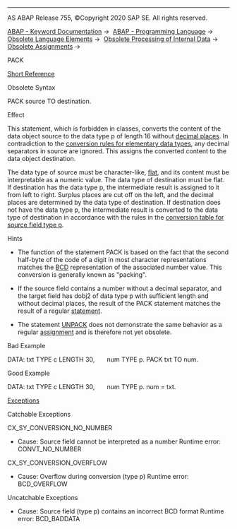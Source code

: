   

* * *

AS ABAP Release 755, ©Copyright 2020 SAP SE. All rights reserved.

[ABAP - Keyword Documentation](https://help.sap.com/doc/abapdocu_755_index_htm/7.55/en-US/abenabap.htm) →  [ABAP - Programming Language](https://help.sap.com/doc/abapdocu_755_index_htm/7.55/en-US/abenabap_reference.htm) →  [Obsolete Language Elements](https://help.sap.com/doc/abapdocu_755_index_htm/7.55/en-US/abenabap_obsolete.htm) →  [Obsolete Processing of Internal Data](https://help.sap.com/doc/abapdocu_755_index_htm/7.55/en-US/abendata_internal_obsolete.htm) →  [Obsolete Assignments](https://help.sap.com/doc/abapdocu_755_index_htm/7.55/en-US/abenobsolete_assignments.htm) → 

PACK

[Short Reference](https://help.sap.com/doc/abapdocu_755_index_htm/7.55/en-US/abappack_shortref.htm)

Obsolete Syntax

PACK source TO destination.

Effect

This statement, which is forbidden in classes, converts the content of the data object source to the data type p of length 16 without [decimal places](https://help.sap.com/doc/abapdocu_755_index_htm/7.55/en-US/abendecimal_place_glosry.htm "Glossary Entry"). In contradiction to the [conversion rules for elementary data types](https://help.sap.com/doc/abapdocu_755_index_htm/7.55/en-US/abenconversion_elementary.htm), any decimal separators in source are ignored. This assigns the converted content to the data object destination.

The data type of source must be character-like, [flat](https://help.sap.com/doc/abapdocu_755_index_htm/7.55/en-US/abenflat_glosry.htm "Glossary Entry"), and its content must be interpretable as a numeric value. The data type of destination must be flat. If destination has the data type p, the intermediate result is assigned to it from left to right. Surplus places are cut off on the left, and the decimal places are determined by the data type of destination. If destination does not have the data type p, the intermediate result is converted to the data type of destination in accordance with the rules in the [conversion table for source field type p](https://help.sap.com/doc/abapdocu_755_index_htm/7.55/en-US/abenconversion_type_p.htm).

Hints

-   The function of the statement PACK is based on the fact that the second half-byte of the code of a digit in most character representations matches the [BCD](https://help.sap.com/doc/abapdocu_755_index_htm/7.55/en-US/abenbcd_glosry.htm "Glossary Entry") representation of the associated number value. This conversion is generally known as "packing".

-   If the source field contains a number without a decimal separator, and the target field has dobj2 of data type p with sufficient length and without decimal places, the result of the PACK statement matches the result of a regular [statement](https://help.sap.com/doc/abapdocu_755_index_htm/7.55/en-US/abapmove.htm).

-   The statement [UNPACK](https://help.sap.com/doc/abapdocu_755_index_htm/7.55/en-US/abapunpack.htm) does not demonstrate the same behavior as a regular [assignment](https://help.sap.com/doc/abapdocu_755_index_htm/7.55/en-US/abapmove.htm) and is therefore not yet obsolete.

Bad Example

DATA: txt TYPE c LENGTH 30,
      num TYPE p.
PACK txt TO num.

Good Example

DATA: txt TYPE c LENGTH 30,
      num TYPE p.
num = txt.

[Exceptions](https://help.sap.com/doc/abapdocu_755_index_htm/7.55/en-US/abenabap_language_exceptions.htm)

Catchable Exceptions

CX\_SY\_CONVERSION\_NO\_NUMBER

-   Cause: Source field cannot be interpreted as a number
    Runtime error: CONVT\_NO\_NUMBER

CX\_SY\_CONVERSION\_OVERFLOW

-   Cause: Overflow during conversion (type p)
    Runtime error: BCD\_OVERFLOW
    

Uncatchable Exceptions

-   Cause: Source field (type p) contains an incorrect BCD format
    Runtime error: BCD\_BADDATA